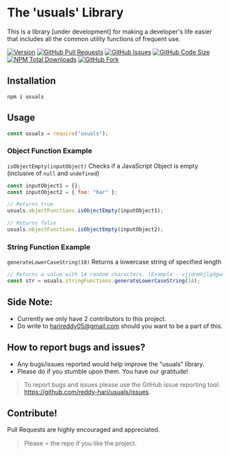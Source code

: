 # The 'usuals' Library

This is a library [under development] for making a developer's life easier that includes all the common utility functions of frequent use.

[![Version](https://img.shields.io/npm/v/usuals)](https://www.npmjs.com/package/usuals)
[![GitHub Pull Requests](https://img.shields.io/github/issues-pr/reddy-hari/usuals)](https://github.com/reddy-hari/usuals/pulls)
[![GitHub Issues](https://img.shields.io/github/issues-raw/reddy-hari/usuals)](https://github.com/reddy-hari/usuals/issues)
[![GitHub Code Size](https://img.shields.io/github/languages/code-size/reddy-hari/usuals)](https://github.com/reddy-hari/usuals)
[![NPM Total Downloads](https://img.shields.io/npm/dt/usuals)](https://www.npmjs.com/package/usuals)
[![GitHub Fork](https://img.shields.io/github/forks/reddy-hari/usuals?style=social)](https://github.com/reddy-hari/usuals)

## Installation

```
npm i usuals
```

## Usage

```javascript
const usuals = require("usuals");
```

### Object Function Example

`isObjectEmpty(inputObject)`
Checks if a JavaScript Object is empty (inclusive of `null` and `undefined`)

```javascript
const inputObject1 = {};
const inputObject2 = { foo: "bar" };

// Returns true
usuals.objectFunctions.isObjectEmpty(inputObject1);

// Returns false
usuals.objectFunctions.isObjectEmpty(inputObject2);
```

### String Function Example

`generateLowerCaseString(10)`
Returns a lowercase string of specified length

```javascript
// Returns a value with 14 random characters. [Example - vjjdnmhjlgdgwc]
const str = usuals.stringFunctions.generateLowerCaseString(14);
```

## <a name="side-note"></a> Side Note:

- Currently we only have 2 contributors to this project.
- Do write to harireddy05@gmail.com should you want to be a part of this.

## <a name="bugs"></a> How to report bugs and issues?

- Any bugs/issues reported would help improve the "usuals" library.
- Please do if you stumble upon them. You have our gratitude!

> To report bugs and issues please use the GitHub issue reporting tool: https://github.com/reddy-hari/usuals/issues.

## <a name="contribute"></a> Contribute!

Pull Requests are highly encouraged and appreciated.

> Please :star: the repo if you like the project.
